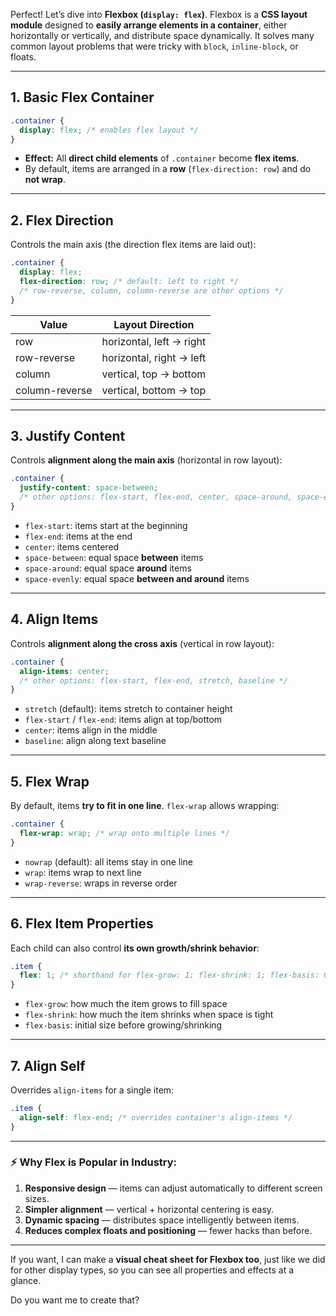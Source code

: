 Perfect! Let’s dive into **Flexbox (`display: flex`)**. Flexbox is a **CSS layout module** designed to **easily arrange elements in a container**, either horizontally or vertically, and distribute space dynamically. It solves many common layout problems that were tricky with `block`, `inline-block`, or floats.

---

## 1. Basic Flex Container

```css
.container {
  display: flex; /* enables flex layout */
}
```

* **Effect:** All **direct child elements** of `.container` become **flex items**.
* By default, items are arranged in a **row** (`flex-direction: row`) and do **not wrap**.

---

## 2. Flex Direction

Controls the main axis (the direction flex items are laid out):

```css
.container {
  display: flex;
  flex-direction: row; /* default: left to right */
  /* row-reverse, column, column-reverse are other options */
}
```

| Value          | Layout Direction         |
| -------------- | ------------------------ |
| row            | horizontal, left → right |
| row-reverse    | horizontal, right → left |
| column         | vertical, top → bottom   |
| column-reverse | vertical, bottom → top   |

---

## 3. Justify Content

Controls **alignment along the main axis** (horizontal in row layout):

```css
.container {
  justify-content: space-between; 
  /* other options: flex-start, flex-end, center, space-around, space-evenly */
}
```

* `flex-start`: items start at the beginning
* `flex-end`: items at the end
* `center`: items centered
* `space-between`: equal space **between** items
* `space-around`: equal space **around** items
* `space-evenly`: equal space **between and around** items

---

## 4. Align Items

Controls **alignment along the cross axis** (vertical in row layout):

```css
.container {
  align-items: center; 
  /* other options: flex-start, flex-end, stretch, baseline */
}
```

* `stretch` (default): items stretch to container height
* `flex-start` / `flex-end`: items align at top/bottom
* `center`: items align in the middle
* `baseline`: align along text baseline

---

## 5. Flex Wrap

By default, items **try to fit in one line**. `flex-wrap` allows wrapping:

```css
.container {
  flex-wrap: wrap; /* wrap onto multiple lines */
}
```

* `nowrap` (default): all items stay in one line
* `wrap`: items wrap to next line
* `wrap-reverse`: wraps in reverse order

---

## 6. Flex Item Properties

Each child can also control **its own growth/shrink behavior**:

```css
.item {
  flex: 1; /* shorthand for flex-grow: 1; flex-shrink: 1; flex-basis: 0%; */
}
```

* `flex-grow`: how much the item grows to fill space
* `flex-shrink`: how much the item shrinks when space is tight
* `flex-basis`: initial size before growing/shrinking

---

## 7. Align Self

Overrides `align-items` for a single item:

```css
.item {
  align-self: flex-end; /* overrides container's align-items */
}
```

---

### ⚡ Why Flex is Popular in Industry:

1. **Responsive design** — items can adjust automatically to different screen sizes.
2. **Simpler alignment** — vertical + horizontal centering is easy.
3. **Dynamic spacing** — distributes space intelligently between items.
4. **Reduces complex floats and positioning** — fewer hacks than before.

---

If you want, I can make a **visual cheat sheet for Flexbox too**, just like we did for other display types, so you can see all properties and effects at a glance.

Do you want me to create that?
